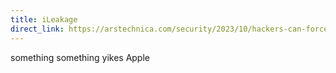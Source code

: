 ```yaml
---
title: iLeakage
direct_link: https://arstechnica.com/security/2023/10/hackers-can-force-ios-and-macos-browsers-to-divulge-passwords-and-a-whole-lot-more/
---
```


something something yikes Apple
